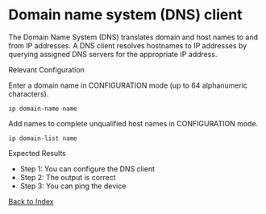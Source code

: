 # Domain name system (DNS) client

The Domain Name System (DNS) translates domain and host names to and from IP addresses. A DNS client resolves hostnames to IP addresses by querying assigned DNS servers for the appropriate IP address.

Relevant Configuration

Enter a domain name in CONFIGURATION mode (up to 64 alphanumeric characters).

```
ip domain-name name
```

Add names to complete unqualified host names in CONFIGURATION mode.

```
ip domain-list name
```

Expected Results

* Step 1: You can configure the DNS client
* Step 2: The output is correct
* Step 3: You can ping the device

[Back to Index](#index)
